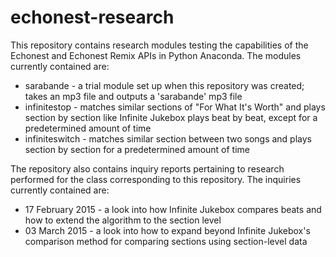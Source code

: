 # echonest-research

This repository contains research modules testing the capabilities of the Echonest and Echonest Remix APIs in Python Anaconda. The modules currently contained are:

* sarabande - a trial module set up when this repository was created; takes an mp3 file and outputs a 'sarabande' mp3 file
* infinitestop - matches similar sections of "For What It's Worth" and plays section by section like Infinite Jukebox plays beat by beat, except for a predetermined amount of time
* infiniteswitch - matches similar section between two songs and plays section by section for a predetermined amount of time

The repository also contains inquiry reports pertaining to research performed for the class corresponding to this repository. The inquiries currently contained are:

* 17 February 2015 - a look into how Infinite Jukebox compares beats and how to extend the algorithm to the section level
* 03 March 2015 - a look into how to expand beyond Infinite Jukebox's comparison method for comparing sections using section-level data